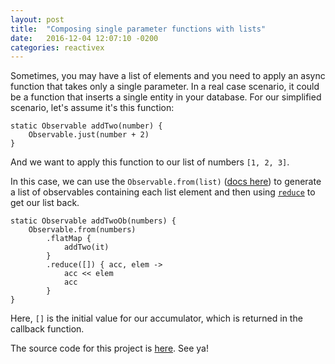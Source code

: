 ```yaml
---
layout: post
title:  "Composing single parameter functions with lists"
date:   2016-12-04 12:07:10 -0200
categories: reactivex
---
```


Sometimes, you may have a list of elements and you need to apply an async function that takes only a single parameter. In a real case scenario, it could be a function that inserts a single entity in your database. For our simplified scenario, let's assume it's this function:

```
static Observable addTwo(number) {
    Observable.just(number + 2)
}
```

And we want to apply this function to our list of numbers `[1, 2, 3]`.

In this case, we can use the `Observable.from(list)` ([docs here][observable-from-docs]) to generate a list of observables containing each list element and then using [`reduce`][reduce-docs] to get our list back.

```
static Observable addTwoOb(numbers) {
    Observable.from(numbers)
        .flatMap {
            addTwo(it)
        }
        .reduce([]) { acc, elem ->
            acc << elem
            acc
        }
}
```

Here, `[]` is the initial value for our accumulator, which is returned in the callback function.

The source code for this project is [here][post-code]. See ya!

[observable-from-docs]: http://here
[reduce-docs]: http://here
[post-code]: http://here
